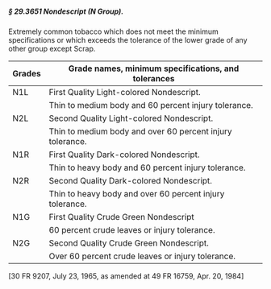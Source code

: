 ##### § 29.3651 Nondescript (N Group). #####

Extremely common tobacco which does not meet the minimum specifications or which exceeds the tolerance of the lower grade of any other group except Scrap.

|Grades|   Grade names, minimum specifications, and tolerances    |
|------|----------------------------------------------------------|
| N1L  |         First Quality Light-colored Nondescript.         |
|      |   Thin to medium body and 60 percent injury tolerance.   |
| N2L  |        Second Quality Light-colored Nondescript.         |
|      | Thin to medium body and over 60 percent injury tolerance.|
| N1R  |         First Quality Dark-colored Nondescript.          |
|      |    Thin to heavy body and 60 percent injury tolerance.   |
| N2R  |         Second Quality Dark-colored Nondescript.         |
|      | Thin to heavy body and over 60 percent injury tolerance. |
| N1G  |          First Quality Crude Green Nondescript           |
|      |       60 percent crude leaves or injury tolerance.       |
| N2G  |         Second Quality Crude Green Nondescript.          |
|      |     Over 60 percent crude leaves or injury tolerance.    |

[30 FR 9207, July 23, 1965, as amended at 49 FR 16759, Apr. 20, 1984]